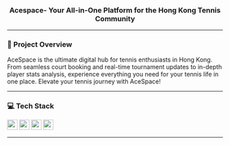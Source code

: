 <h3 align="center">Acespace- Your All-in-One Platform for the Hong Kong Tennis Community</h3>

---

### 🚀 Project Overview
<p align="left">
  AceSpace is the ultimate digital hub for tennis enthusiasts in Hong Kong. From seamless court booking and real-time tournament updates to in-depth player stats analysis, experience everything you need for your tennis life in one place. Elevate your tennis journey with AceSpace!
</p>

---

### 💻 Tech Stack
<p align="left">
<a href="#"><img src="https://img.shields.io/badge/TypeScript-3178C6?style=for-the-badge&logo=typescript&logoColor=white" height="24"/></a>
<a href="#"><img src="https://img.shields.io/badge/Next.js-000000?style=for-the-badge&logo=nextdotjs&logoColor=white"height="24"/></a>
<a href="#"><img src="https://img.shields.io/badge/Tailwind_CSS-38B2AC?style=for-the-badge&logo=tailwindcss&logoColor=white" height="24"/></a>
<a href="#"><img src="https://img.shields.io/badge/MongoDB-47A248?style=for-the-badge&logo=mongodb&logoColor=white" height="24"/></a>
</p>

---
